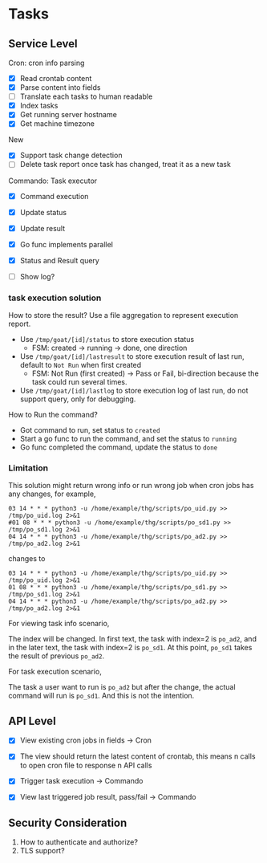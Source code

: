 # Tasks

## Service Level

Cron: cron info parsing

- [x] Read crontab content
- [x] Parse content into fields
- [ ] Translate each tasks to human readable
- [x] Index tasks
- [x] Get running server hostname
- [x] Get machine timezone

New

- [x] Support task change detection
- [ ] Delete task report once task has changed, treat it as a new task

Commando: Task executor

- [x] Command execution
- [x] Update status
- [x] Update result
- [x] Go func implements parallel
- [x] Status and Result query
- [ ] Show log?


### task execution solution

How to store the result? Use a file aggregation to represent execution report.
- Use `/tmp/goat/[id]/status` to store execution status
  - FSM: created -> running -> done, one direction
- Use `/tmp/goat/[id]/lastresult` to store execution result of last run, default to `Not Run` when first created
  - FSM: Not Run (first created) -> Pass or Fail, bi-direction because the task could run several times.
- Use `/tmp/goat/[id]/lastlog` to store execution log of last run, do not support query, only for debugging.



How to Run the command?
- Got command to run, set status to `created`
- Start a go func to run the command, and set the status to `running`
- Go func completed the command, update the status to `done`

### Limitation

This solution might return wrong info or run wrong job when cron jobs has any changes, for example, 
```
03 14 * * * python3 -u /home/example/thg/scripts/po_uid.py >> /tmp/po_uid.log 2>&1
#01 08 * * * python3 -u /home/example/thg/scripts/po_sd1.py >> /tmp/po_sd1.log 2>&1
04 14 * * * python3 -u /home/example/thg/scripts/po_ad2.py >> /tmp/po_ad2.log 2>&1
```
changes to 
```
03 14 * * * python3 -u /home/example/thg/scripts/po_uid.py >> /tmp/po_uid.log 2>&1
01 08 * * * python3 -u /home/example/thg/scripts/po_sd1.py >> /tmp/po_sd1.log 2>&1
04 14 * * * python3 -u /home/example/thg/scripts/po_ad2.py >> /tmp/po_ad2.log 2>&1
```
For viewing task info scenario,

The index will be changed. In first text, the task with index=2 is `po_ad2`, and in the later text, the task with index=2 is `po_sd1`. At this point, `po_sd1` takes the result of previous `po_ad2`.

For task execution scenario,

The task a user want to run is `po_ad2` but after the change, the actual command will run is `po_sd1`. And this is not the intention.

## API Level
- [x] View existing cron jobs in fields -> Cron
- [x] The view should return the latest content of crontab, this means n calls to open cron file to response n API calls
- [x] Trigger task execution -> Commando
- [x] View last triggered job result, pass/fail -> Commando


## Security Consideration
1. How to authenticate and authorize?
2. TLS support?